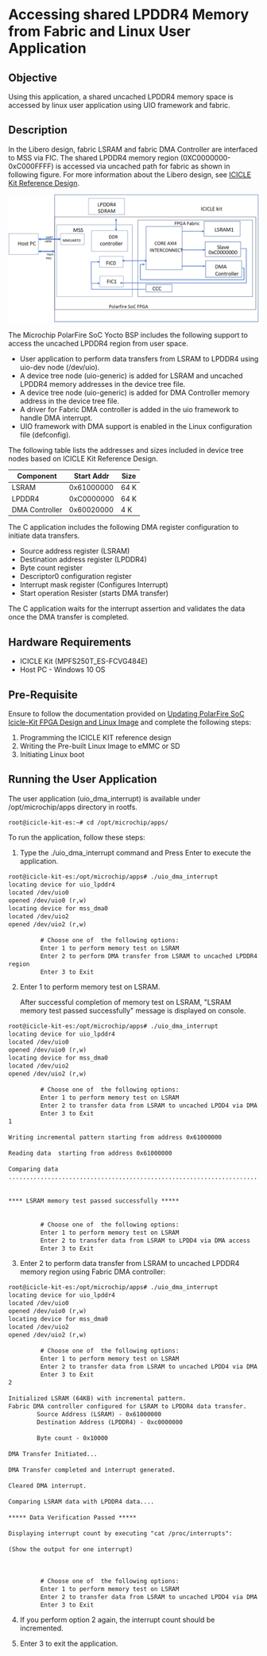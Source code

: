 # Accessing shared LPDDR4 Memory from Fabric and Linux User Application

## Objective

Using this application, a shared uncached LPDDR4 memory space is accessed by  linux user application using UIO framework and fabric. 


## Description

In the Libero design, fabric LSRAM and fabric DMA Controller are interfaced to MSS via FIC. The shared LPDDR4 memory region (0XC0000000-0xC000FFFF) is accessed via  uncached path for fabric as shown in following figure. For more information about the Libero design, see [ICICLE Kit Reference Design](https://github.com/polarfire-soc/icicle-kit-reference-design).

![](./images/Libero_dis.png)

The Microchip PolarFire SoC Yocto BSP includes the following support to access the uncached LPDDR4 region from user space.

- User application to perform data transfers from LSRAM to LPDDR4 using uio-dev node (/dev/uio).
- A device tree node (uio-generic) is added for LSRAM and uncached LPDDR4 memory addresses in the device tree file. 
- A device tree node (uio-generic) is added for DMA Controller memory address in the device tree file.
- A driver for Fabric DMA controller is added in the uio framework to handle DMA interrupt.
- UIO framework with DMA support is enabled in the Linux configuration file (defconfig).

The following table lists the addresses and sizes included in device tree nodes based on ICICLE Kit Reference Design.

| Component | Start Addr | Size |
| --- | --- | --- |
| LSRAM | 0x61000000 | 64 K |
| LPDDR4 | 0xC0000000 | 64 K |
| DMA Controller | 0x60020000 | 4 K |

The C application includes the following DMA register configuration to initiate data transfers.

- Source address register (LSRAM)
- Destination address register (LPDDR4)
- Byte count register
- Descriptor0 configuration register
- Interrupt mask register (Configures Interrupt)
- Start operation Resister (starts DMA transfer)

The C application waits for the interrupt assertion and validates the data once the DMA transfer is completed. 

## Hardware Requirements

- ICICLE Kit (MPFS250T_ES-FCVG484E)
- Host PC - Windows 10 OS

## Pre-Requisite

Ensure to follow the documentation provided on [Updating PolarFire SoC Icicle-Kit FPGA Design and Linux Image](https://github.com/polarfire-soc/polarfire-soc-documentation/blob/master/boards/mpfs-icicle-kit-es/updating-icicle-kit/updating-icicle-kit-design-and-linux.md) and complete the following steps:
1. Programming the ICICLE KIT reference design
2. Writing the Pre-built Linux Image to eMMC or SD
3. Initiating Linux boot

## Running the User Application

The user application (uio_dma_interrupt) is available under /opt/microchip/apps directory in rootfs.

```
root@icicle-kit-es:~# cd /opt/microchip/apps/  
```
To run the application, follow these steps:
1. Type the ./uio_dma_interrupt command and Press Enter to execute the application.

```
root@icicle-kit-es:/opt/microchip/apps# ./uio_dma_interrupt
locating device for uio_lpddr4
located /dev/uio0
opened /dev/uio0 (r,w)
locating device for mss_dma0
located /dev/uio2
opened /dev/uio2 (r,w)

         # Choose one of  the following options:
         Enter 1 to perform memory test on LSRAM
         Enter 2 to perform DMA transfer from LSRAM to uncached LPDDR4 region
         Enter 3 to Exit  
```

2. Enter 1 to perform memory test on LSRAM.

   After successful completion of memory test on LSRAM, "LSRAM memory test passed successfully" message is displayed on console.

```
root@icicle-kit-es:/opt/microchip/apps# ./uio_dma_interrupt
locating device for uio_lpddr4
located /dev/uio0
opened /dev/uio0 (r,w)
locating device for mss_dma0
located /dev/uio2
opened /dev/uio2 (r,w)

         # Choose one of  the following options:
         Enter 1 to perform memory test on LSRAM
         Enter 2 to transfer data from LSRAM to uncached LPDD4 via DMA
         Enter 3 to Exit
1

Writing incremental pattern starting from address 0x61000000

Reading data  starting from address 0x61000000

Comparing data
..............................................................................


**** LSRAM memory test passed successfully *****


         # Choose one of  the following options:
         Enter 1 to perform memory test on LSRAM
         Enter 2 to transfer data from LSRAM to LPDD4 via DMA access
         Enter 3 to Exit
```

3. Enter 2 to perform data transfer from LSRAM to uncached LPDDR4 memory region using Fabric DMA controller:

```
root@icicle-kit-es:/opt/microchip/apps# ./uio_dma_interrupt
locating device for uio_lpddr4
located /dev/uio0
opened /dev/uio0 (r,w)
locating device for mss_dma0
located /dev/uio2
opened /dev/uio2 (r,w)

         # Choose one of  the following options:
         Enter 1 to perform memory test on LSRAM
         Enter 2 to transfer data from LSRAM to uncached LPDD4 via DMA
         Enter 3 to Exit
2

Initialized LSRAM (64KB) with incremental pattern.
Fabric DMA controller configured for LSRAM to LPDDR4 data transfer.
        Source Address (LSRAM) - 0x61000000
        Destination Address (LPDDR4) - 0xc0000000

        Byte count - 0x10000

DMA Transfer Initiated...

DMA Transfer completed and interrupt generated.

Cleared DMA interrupt.

Comparing LSRAM data with LPDDR4 data....

***** Data Verification Passed *****

Displaying interrupt count by executing "cat /proc/interrupts":

(Show the output for one interrupt)



         # Choose one of  the following options:
         Enter 1 to perform memory test on LSRAM
         Enter 2 to transfer data from LSRAM to uncached LPDD4 via DMA
         Enter 3 to Exit
```

4. If you perform option 2 again, the interrupt count should be incremented.

5. Enter 3 to exit the application.

